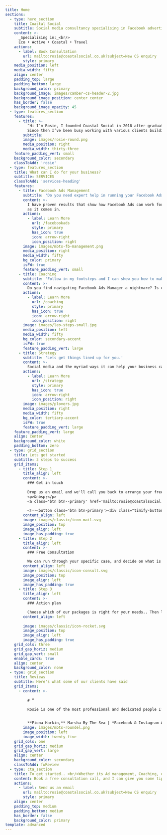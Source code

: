 ```yaml
---
title: Home
sections:
  - type: hero_section
    title: Coastal Social
    subtitle: Social media consultancy specialising in Facebook advertising to help your business have its day in the sun
    content: >-
      _Specialising in:_<br/>
      Eco • Active • Coastal • Travel
    actions:
      - label: Book Consultation
        url: mailto:rosie@coastalsocial.co.uk?subject=New CS enquiry
        style: primary
    media_position: left
    media_width: fifty
    align: center
    padding_top: large
    padding_bottom: large
    background_color: primary
    background_image: images/camber-cs-header-2.jpg
    background_image_position: center center
    has_border: false
    background_image_opacity: 45
  - type: features_section
    features:
      - title: >-
          “Hi I’m Rosie, I founded Coastal Social in 2018 after graduating from Digital Mums with an Advanced Diploma in Social Media Marketing.
          Since then I’ve been busy working with various clients building their businesses through the online platforms of Facebook, Instagram & Twitter”
        subtitle: 
        image: images/rosie-round.png
        media_position: right
        media_width: thirty-three
    feature_padding_vert: small
    background_color: secondary
    classToAdd: 'rosie'
  - type: features_section
    title: What can I do for your business?
    subtitle: SERVICES
    classToAdd: 'services-heading'
    features:
      - title: Facebook Ads Management
        subtitle: 'Do you need expert help in running your Facebook Ads? Are you currently running Ads with no strategy or clue what the data is telling you?'
        content: >-
          I have proven results that show how Facebook Ads can work for your business.  I can build and implement strategic advertising campaigns, optimise these ads to best reach your objective and confidently identify next steps by interpreting the data<br/>
          as it comes in.
        actions:
          - label: Learn More
            url: /facebookads
            style: primary
            has_icon: true
            icon: arrow-right
            icon_position: right
        image: images/mbts-fb-management.png
        media_position: right
        media_width: fifty
        bg_color: primary
        isFW: true
        feature_padding_vert: small
      - title: Coaching
        subtitle: 'Follow in my footsteps and I can show you how to make the most out of social media marketing.'
        content: >-
          Do you find navigating Facebook Ads Manager a nightmare? Is campaign analysis something you constantly put off? Do you want to work with someone who knows what they’re doing? To plan out a campaign strategy that really starts to do what you want it to for your business?
        actions:
          - label: Learn More
            url: /coaching
            style: primary
            has_icon: true
            icon: arrow-right
            icon_position: right
        image: images/leo-steps-small.jpg
        media_position: left
        media_width: fifty
        bg_color: secondary-accent
        isFW: true
        feature_padding_vert: large
      - title: Strategy
        subtitle: 'Lets get things lined up for you.'
        content: >-
          Social media and the myriad ways it can help your business can be overwhelming. From knowing what a hashtag is, to planning a campaign of FB ads and everything in between. We can evaluate your current offering, and work with you to create a concrete plan going forwards, so you have tangible tasks to put in place, and can watch your online presence grow.
        actions:
          - label: Learn More
            url: /strategy
            style: primary
            has_icon: true
            icon: arrow-right
            icon_position: right
        image: images/plovers.jpg
        media_position: right
        media_width: fifty
        bg_color: tertiary-accent
        isFW: true
        feature_padding_vert: large
    feature_padding_vert: large
    align: center
    background_color: white
    padding_bottom: zero
  - type: grid_section
    title: Lets get started
    subtitle: 3 steps to success
    grid_items:
      - title: Step 1
        title_align: left
        content: >-
          ### Get in touch
          
          Drop us an email and we'll call you back to arrange your free consultation.
          <p>&nbsp;</p>
          <a class='btn btn--primary' href='mailto:rosie@coastalsocial.co.uk?subject=New CS enquiry' class='btn btn-primary'>Send us an email 🚀</a>
          
          <!--<button class='btn btn-primary'><div class="timify-button" data-account-id="5f674fe70fa9e411e1f80185">Book appointment online</div></button>-->
        content_align: left
        image: images/classic/icon-mail.svg
        image_position: top
        image_align: left
        image_has_padding: true
      - title: Step 2
        title_align: left
        content: >-
          ### Free Consultation

          We can run through your specific case, and decide on what is the best course of action for you.
        content_align: left
        image: images/classic/icon-consult.svg
        image_position: top
        image_align: left
        image_has_padding: true
      - title: Step 3
        title_align: left
        content: >-
          ### Action plan

          Choose which of our packages is right for your needs.. Then lets get to work!
        content_align: left
        
        image: images/classic/icon-rocket.svg
        image_position: top
        image_align: left
        image_has_padding: true
    grid_cols: three
    grid_gap_horiz: medium
    grid_gap_vert: small
    enable_cards: true
    align: center
    background_color: none
  - type: grid_section
    title: Reviews
    subtitle: Here's what some of our clients have said
    grid_items:
      - content: >-
          
          # “
          
          Rosie is one of the most professional and dedicated people I’ve had the pleasure of working with. Her knowledge of Facebook advertising has made a distinct difference to Marsha By The Sea. Rosie not only immediately grasped the nature of my business but saw each campaign through with immaculate detail and excellent communication. Beyond that, Rosie is a quality person - intelligent, diligent and supportive.


          **Fiona Harkin,** Marsha By The Sea | *Facebook & Instagram Ad client*
        image: images/mbts-roundel.png
        image_position: left
        image_width: twenty-five
    grid_cols: one
    grid_gap_horiz: medium
    grid_gap_vert: large
    align: center
    background_color: secondary
    classToAdd: fwReview
  - type: cta_section
    title: To get started.. <br/>Whether its Ad management, Coaching, or Strategy
    content: Book a free consultation call, and I can give you some tips & advice, so we can make a plan thats right for you.
    actions:
      - label: Send us an email
        url: mailto:rosie@coastalsocial.co.uk?subject=New CS enquiry
        style: primary
    align: center
    padding_top: medium
    padding_bottom: medium
    has_border: false
    background_color: primary
template: advanced
---
```

